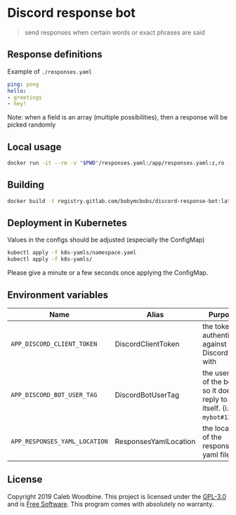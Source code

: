 # Discord response bot

> send responses when certain words or exact phrases are said

## Response definitions
Example of `./responses.yaml`

```yaml
ping: pong
hello:
- greetings
- hey!
```

Note: when a field is an array (multiple possibilities), then a response will be picked randomly

## Local usage
```bash
docker run -it --rm -v "$PWD"/responses.yaml:/app/responses.yaml:z,ro --env-file .env registry.gitlab.com/bobymcbobs/discord-response-bot
```

## Building
```bash
docker build -t registry.gitlab.com/bobymcbobs/discord-response-bot:latest .
```

## Deployment in Kubernetes
Values in the configs should be adjusted (especially the ConfigMap)

```bash
kubectl apply -f k8s-yamls/namespace.yaml
kubectl apply -f k8s-yamls/
```

Please give a minute or a few seconds once applying the ConfigMap.

## Environment variables

| Name | Alias | Purpose | Defaults |
| - | - | - | - |
| `APP_DISCORD_CLIENT_TOKEN` | DiscordClientToken | the token to authenticate against the Discord API with | `''` |
| `APP_DISCORD_BOT_USER_TAG` | DiscordBotUserTag | the user tag of the bot, so it doesn't reply to itself. (i.e: `mybot#1234`) | `''` |
| `APP_RESPONSES_YAML_LOCATION` | ResponsesYamlLocation | the location of the responses yaml file | `'./responses.yaml'` |

## License
Copyright 2019 Caleb Woodbine.
This project is licensed under the [GPL-3.0](http://www.gnu.org/licenses/gpl-3.0.html) and is [Free Software](https://www.gnu.org/philosophy/free-sw.en.html).
This program comes with absolutely no warranty.
